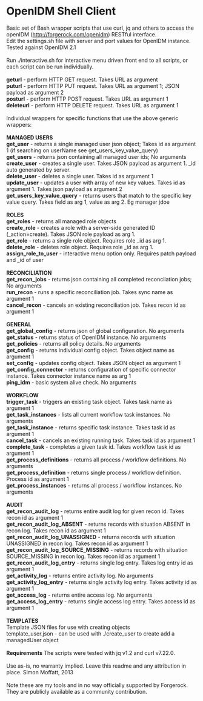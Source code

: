 OpenIDM Shell Client
====================

Basic set of Bash wrapper scripts that use curl, jq and others to access the openIDM (http://forgerock.com/openidm) RESTful interface.
<br/>
Edit the settings.sh file with server and port values for OpenIDM instance.
<br/>
Tested against OpenIDM 2.1
<br/>
<br/>
Run ./interactive.sh for interactive menu driven front end to all scripts, or each script can be run individually.
<br/>
<br/>
<b>geturl</b> - perform HTTP GET request. Takes URL as argument
<br/>
<b>puturl</b> - perform HTTP PUT request. Takes URL as argument 1; JSON payload as argument 2
<br/>
<b>posturl</b> - perform HTTP POST request. Takes URL as argument 1
<br/>
<b>deleteurl</b> - perform HTTP DELETE request.  Takes URL as argument 1
<br/>
<br/>
Individual wrappers for specific functions that use the above generic wrappers:
<br/>
<br/>
<b>MANAGED USERS</b>
<br/>
<b>get_user</b> - returns a single managed user json object; Takes id as argument 1 (if searching on userName see get_users_key_value_query)
<br/>
<b>get_users</b> - returns json containing all managed user ids; No arguments
<br/>
<b>create_user</b> - creates a single user.  Takes JSON payload as argument 1. _id auto generated by server. 
<br/>
<b>delete_user</b> - deletes a single user.  Takes id as argument 1
<br/>
<b>update_user</b> - updates a user with array of new key values.  Takes id as argument 1.  Takes json payload as argument 2
<br/>
<b>get_users_key_value_query</b> - returns users that match to the specific key value query.  Takes field as arg 1, value as arg 2. Eg manager jdoe
<br/>
<br/>
<b>ROLES</b>
<br/>
<b>get_roles</b> - returns all managed role objects
<br/>
<b>create_role</b> - creates a role with a server-side generated ID (_action=create).  Takes JSON role payload as arg 1.
<br/>
<b>get_role</b> - returns a single role object.  Requires role _id as arg 1.
<br/>
<b>delete_role</b> - deletes role object.  Requires role _id as arg 1.
<br/>
<b>assign_role_to_user</b> - interactive menu option only. Requires patch payload and _id of user
<br/>
<br/>
<b>RECONCILIATION</b>
<br/>
<b>get_recon_jobs</b> - returns json containing all completed reconcilation jobs; No arguments
<br/>
<b>run_recon</b> - runs a specific reconciliation job.  Takes sync name as argument 1
<br/>
<b>cancel_recon</b> - cancels an existing reconciliation job.  Takes recon id as argument 1
<br/>
<br/>
<b>GENERAL</b>
<br/>
<b>get_global_config</b> - returns json of global configuration.  No arguments
<br/>
<b>get_status</b> - returns status of OpenIDM instance. No arguments
<br/>
<b>get_policies</b> - returns all policy details.  No arguments
<br/>
<b>get_config</b> - returns individual config object.  Takes object name as argument 1
<br/>
<b>set_config</b> - updates config object.  Takes JSON object as argument 1
<br/>
<b>get_config_connector</b> - returns configuration of specific connector instance.  Takes connector instance name as arg 1
<br/>
<b>ping_idm</b> - basic system alive check.  No arguments
<br/>
<br/>
<b>WORKFLOW</b>
<br/>
<b>trigger_task</b> - triggers an existing task object.  Takes task name as argument 1
<br/>
<b>get_task_instances</b> - lists all current workflow task instances.  No arguments
<br/>
<b>get_task_instance</b> - returns specific task instance.  Takes task id as argument 1
<br/>
<b>cancel_task</b> - cancels an existing running task.  Takes task id as argument 1
<br/>
<b>complete_task</b> - completes a given task id.  Takes workflow task id as argument 1
<br/>
<b>get_process_definitions</b> - returns all process / workflow definitions. No arguments
<br/>
<b>get_process_definition</b> - returns single process / workflow definition. Process id as argument 1
<br>
<b>get_process_instances</b> - returns all process / workflow instances.  No arguments
<br/>
<br/>
<b>AUDIT</b>
<br/>
<b>get_recon_audit_log</b> - returns entire audit log for given recon id.  Takes recon id as argument 1
<br/>
<b>get_recon_audit_log_ABSENT</b> - returns records with situation ABSENT in recon log.  Takes recon id as argument 1
<br/>
<b>get_recon_audit_log_UNASSIGNED</b> - returns records with situation UNASSIGNED in recon log.  Takes recon id as argument 1
<br/>
<b>get_recon_audit_log_SOURCE_MISSING</b> - returns records with situation SOURCE_MISSING in recon log.  Takes recon id as argument 1
<br/>
<b>get_recon_audit_log_entry</b> - returns single log entry.  Takes log entry id as argument 1
<br/>
<b>get_activity_log</b> - returns entire activity log.  No arguments
<br/>
<b>get_activity_log_entry</b> - returns single activity log entry.  Takes activity id as argument 1
<br/>
<b>get_access_log</b> - returns entire access log.  No arguments
<br/>
<b>get_access_log_entry</b> - returns single access log entry.  Takes access id as argument 1
<br/>
<br/>
<b>TEMPLATES</b>
<br/>
Template JSON files for use with creating objects
<br/>
template_user.json - can be used with ./create_user to create add a managedUser object
<br/>
<br/>
<b>Requirements</b>
The scripts were tested with jq v1.2 and curl v7.22.0.
<br/>
<br/>
Use as-is, no warranty implied.  Leave this readme and any attribution in place. Simon Moffatt, 2013
<br/>
<br/>Note these are my tools and in no way officially supported by Forgerock.  They are publicly available as a community contribution.
